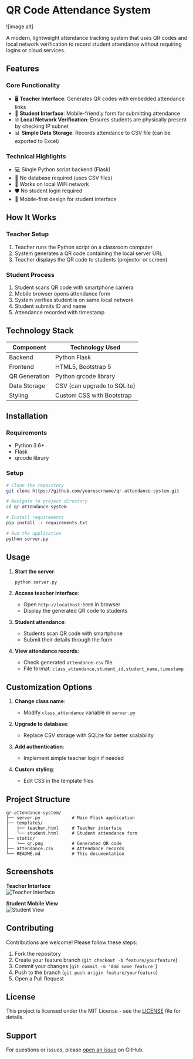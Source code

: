 
# QR Code Attendance System

![image alt]

A modern, lightweight attendance tracking system that uses QR codes and local network verification to record student attendance without requiring logins or cloud services.

## Features

### Core Functionality
- 🖥️ **Teacher Interface**: Generates QR codes with embedded attendance links
- 📱 **Student Interface**: Mobile-friendly form for submitting attendance
- 🌐 **Local Network Verification**: Ensures students are physically present by checking IP subnet
- 📊 **Simple Data Storage**: Records attendance to CSV file (can be exported to Excel)

### Technical Highlights
- 💻 Single Python script backend (Flask)
- 🔗 No database required (uses CSV files)
- 📶 Works on local WiFi network
- 🛡️ No student login required
- 📱 Mobile-first design for student interface

## How It Works

### Teacher Setup
1. Teacher runs the Python script on a classroom computer
2. System generates a QR code containing the local server URL
3. Teacher displays the QR code to students (projector or screen)

### Student Process
1. Student scans QR code with smartphone camera
2. Mobile browser opens attendance form
3. System verifies student is on same local network
4. Student submits ID and name
5. Attendance recorded with timestamp

## Technology Stack

| Component       | Technology Used |
|----------------|----------------|
| Backend        | Python Flask   |
| Frontend       | HTML5, Bootstrap 5 |
| QR Generation  | Python qrcode library |
| Data Storage   | CSV (can upgrade to SQLite) |
| Styling        | Custom CSS with Bootstrap |

## Installation

### Requirements
- Python 3.6+
- Flask
- qrcode library

### Setup
```bash
# Clone the repository
git clone https://github.com/yourusername/qr-attendance-system.git

# Navigate to project directory
cd qr-attendance-system

# Install requirements
pip install -r requirements.txt

# Run the application
python server.py
```

## Usage

1. **Start the server**:
   ```bash
   python server.py
   ```

2. **Access teacher interface**:
   - Open `http://localhost:5000` in browser
   - Display the generated QR code to students

3. **Student attendance**:
   - Students scan QR code with smartphone
   - Submit their details through the form

4. **View attendance records**:
   - Check generated `attendance.csv` file
   - File format: `class_attendance,student_id,student_name,timestamp`

## Customization Options

1. **Change class name**:
   - Modify `class_attendance` variable in `server.py`

2. **Upgrade to database**:
   - Replace CSV storage with SQLite for better scalability

3. **Add authentication**:
   - Implement simple teacher login if needed

4. **Custom styling**:
   - Edit CSS in the template files

## Project Structure

```
qr-attendance-system/
├── server.py            # Main Flask application
├── templates/
│   ├── teacher.html     # Teacher interface
│   └── student.html     # Student attendance form
├── static/
│   └── qr.png           # Generated QR code
├── attendance.csv       # Attendance records
└── README.md            # This documentation
```

## Screenshots

**Teacher Interface**  
![Teacher Interface](https://i.imgur.com/example1.jpg)

**Student Mobile View**  
![Student View](https://i.imgur.com/example2.jpg)

## Contributing

Contributions are welcome! Please follow these steps:
1. Fork the repository
2. Create your feature branch (`git checkout -b feature/yourfeature`)
3. Commit your changes (`git commit -m 'Add some feature'`)
4. Push to the branch (`git push origin feature/yourfeature`)
5. Open a Pull Request

## License

This project is licensed under the MIT License - see the [LICENSE](LICENSE) file for details.

## Support

For questions or issues, please [open an issue](https://github.com/charan05-bit/qr-attendance-system/issues) on GitHub.
